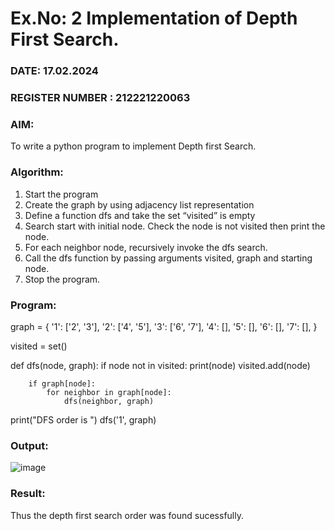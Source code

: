 # Ex.No: 2  Implementation of Depth First Search.

### DATE: 17.02.2024

### REGISTER NUMBER : 212221220063

### AIM: 
To write a python program to implement Depth first Search. 

### Algorithm:
1. Start the program
2. Create the graph by using adjacency list representation
3. Define a function dfs and take the set “visited” is empty 
4. Search start with initial node. Check the node is not visited then print the node.
5. For each neighbor node, recursively invoke the dfs search.
6. Call the dfs function by passing arguments visited, graph and starting node.
7. Stop the program.


### Program:
graph = {
    '1': ['2', '3'],
    '2': ['4', '5'],
    '3': ['6', '7'],
    '4': [],
    '5': [],
    '6': [],
    '7': [],
}

visited = set()

def dfs(node, graph):
    if node not in visited:
        print(node)
        visited.add(node)

        if graph[node]:
            for neighbor in graph[node]:
                dfs(neighbor, graph)
print("DFS order is ")
dfs('1', graph)











### Output:
![image](https://github.com/Yugendaran/AI_Lab_2023-24/assets/128135616/7676a856-b90c-45e0-a46e-94ff210e8ae0)



### Result:
Thus the depth first search order was found sucessfully.
